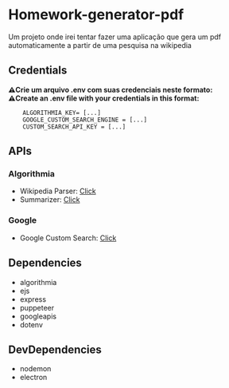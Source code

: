 # Homework-generator-pdf
Um projeto onde irei tentar fazer uma aplicação que gera um pdf automaticamente a partir de uma pesquisa na wikipedia

## Credentials
**⚠️Crie um arquivo .env com suas credenciais neste formato:** <br>
**⚠️Create an .env file with your credentials in this format:**
```
    ALGORITHMIA_KEY= [...]
    GOOGLE_CUSTOM_SEARCH_ENGINE = [...]
    CUSTOM_SEARCH_API_KEY = [...]
```

## APIs
### Algorithmia
- Wikipedia Parser: <a href='https://algorithmia.com/algorithms/web/WikipediaParser'>Click</a>
- Summarizer: <a href='https://algorithmia.com/algorithms/nlp/Summarizer'>Click</a>

### Google
- Google Custom Search: <a href='https://developers.google.com/custom-search/v1/overview'>Click</a>

## Dependencies
- algorithmia
- ejs
- express
- puppeteer
- googleapis
- dotenv

## DevDependencies
- nodemon
- electron